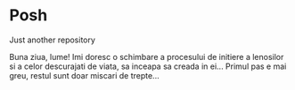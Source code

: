 # Posh
Just another repository

Buna ziua, lume!
Imi doresc o schimbare a procesului de initiere a lenosilor si a celor descurajati de viata, sa inceapa sa creada in ei...
Primul pas e mai greu, restul sunt doar miscari de trepte...
